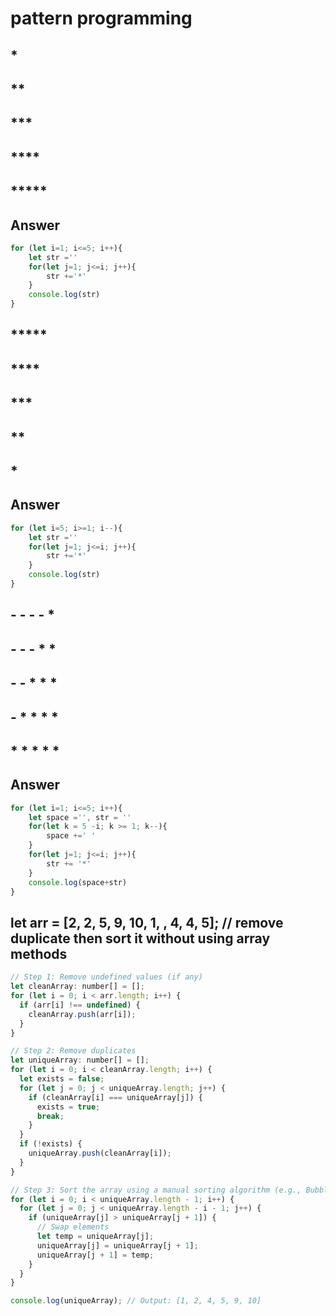 # pattern programming

## *
## **
## ***
## ****
## *****

## Answer
```javascript
for (let i=1; i<=5; i++){
    let str =''
    for(let j=1; j<=i; j++){
        str +='*'
    }
    console.log(str)
}
```
## *****
## ****
## ***
## **
## *

## Answer
```javascript
for (let i=5; i>=1; i--){
    let str =''
    for(let j=1; j<=i; j++){
        str +='*'
    }
    console.log(str)
}
```
## - - - - * 
## - - - * * 
## - - * * * 
## - * * * * 
## * * * * *

## Answer
```javascript
for (let i=1; i<=5; i++){
    let space ='', str = ''
    for(let k = 5 -i; k >= 1; k--){
        space +=' ' 
    }
    for(let j=1; j<=i; j++){
        str += '*'
    }
    console.log(space+str)
}
```
## let arr = [2, 2, 5, 9, 10, 1, , 4, 4, 5]; // remove duplicate then sort it without using array methods

```javascript
// Step 1: Remove undefined values (if any)
let cleanArray: number[] = [];
for (let i = 0; i < arr.length; i++) {
  if (arr[i] !== undefined) {
    cleanArray.push(arr[i]);
  }
}

// Step 2: Remove duplicates
let uniqueArray: number[] = [];
for (let i = 0; i < cleanArray.length; i++) {
  let exists = false;
  for (let j = 0; j < uniqueArray.length; j++) {
    if (cleanArray[i] === uniqueArray[j]) {
      exists = true;
      break;
    }
  }
  if (!exists) {
    uniqueArray.push(cleanArray[i]);
  }
}

// Step 3: Sort the array using a manual sorting algorithm (e.g., Bubble Sort)
for (let i = 0; i < uniqueArray.length - 1; i++) {
  for (let j = 0; j < uniqueArray.length - i - 1; j++) {
    if (uniqueArray[j] > uniqueArray[j + 1]) {
      // Swap elements
      let temp = uniqueArray[j];
      uniqueArray[j] = uniqueArray[j + 1];
      uniqueArray[j + 1] = temp;
    }
  }
}

console.log(uniqueArray); // Output: [1, 2, 4, 5, 9, 10]
```
